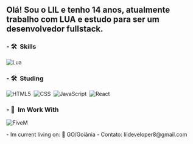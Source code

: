


## Olá! Sou o LIL e tenho 14 anos, atualmente trabalho com LUA e estudo para ser um desenvolvedor fullstack.


<div align="left">

  ### - 🛠 &nbsp;Skills
  ![Lua](https://img.shields.io/badge/-Lua-333333?style=flat&logo=lua)&nbsp;
      
  ### - 🛠 &nbsp;Studing
  ![HTML5](https://img.shields.io/badge/-HTML5-333333?style=flat&logo=HTML5)&nbsp;
  ![CSS](https://img.shields.io/badge/-CSS-333333?style=flat&logo=CSS3&logoColor=1572B6)&nbsp;
  ![JavaScript](https://img.shields.io/badge/-JavaScript-333333?style=flat&logo=javascript)&nbsp;
  ![React](https://img.shields.io/badge/-React-333333?style=flat&logo=react)&nbsp;
  
  ### - 📌 &nbsp;Im Work With
  ![FiveM](https://img.shields.io/badge/-FiveM-333333?style=flat&logo=fivem&logoColor=ea7600)&nbsp;
</div>

<div style="inline-block">  
  - Im current living on: 📍 GO/Goiânia
  - Contato: lildeveloper8@gmail.com
</div>




  
